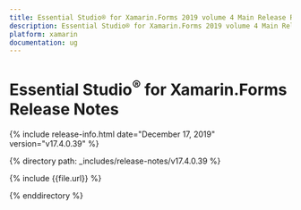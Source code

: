 ```yaml
---
title: Essential Studio® for Xamarin.Forms 2019 volume 4 Main Release Release Notes  
description: Essential Studio® for Xamarin.Forms 2019 volume 4 Main Release Release Notes  
platform: xamarin
documentation: ug
---
```


# Essential Studio<sup>®</sup> for Xamarin.Forms  Release Notes  

{% include release-info.html date="December 17, 2019"  version="v17.4.0.39" %} 


{% directory path: _includes/release-notes/v17.4.0.39 %}

{% include {{file.url}} %}

{% enddirectory %}